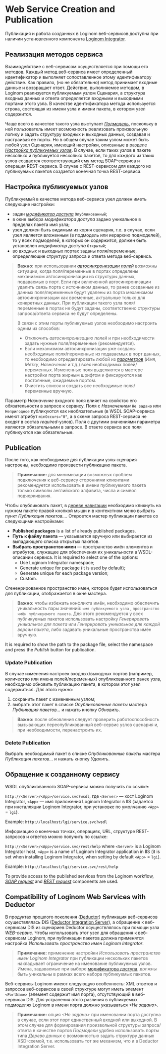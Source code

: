 # Web Service Creation and Publication

Публикация и работа созданных в Loginom веб-сервисов доступна при наличии установленного компонента [Loginom Integrator](https://loginom.ru/platform/pricing#component-integrator).

## Реализация методов сервиса

Взаимодействие с веб-сервисом осуществляется при помощи его методов. Каждый метод веб-сервиса имеет определенный идентификатор и выполняет сопоставленное этому идентификатору действие. Как правило, (но не обязательно)
метод принимает входные данные и возвращает ответ. Действие, выполняемое методом, в Loginom реализуется публикуемым узлом Сценария, а структура входных данных и ответа определяется входными и выходными портами этого узла. В качестве идентификатора метода используется строка, состоящая из имени узла и имени пакета, в котором узел содержится.

Чаще всего в качестве такого узла выступает *[Подмодель](../../processors/control/submodel.md)*, поскольку в ней пользователь имеет возможность реализовать произвольную логику и задать структуру входных и выходных данных, создавая и настраивая ее порты. Но в общем случае таким узлом может быть любой узел Сценария, имеющий настройки, описанные в разделе *[Настройка публикуемых узлов](#nastroyka-publikuemykh-uzlov)*. В случае, если таких узлов в пакете несколько и публикуется несколько пакетов, то для каждого из таких узлов создается соответствующий ему метод SOAP-сервиса и операция REST-сервиса. В случае с REST-сервисом для каждого из публикуемых пакетов создается конечная точка REST-сервиса.

## Настройка публикуемых узлов

Публикуемый в качестве метода веб-сервиса узел должен иметь следующие настройки:

* задан *[модификатор доступа](../../scenario/access-modifier.md)* `Опубликованный`;
* в окне выбора *модификатора доступа* задано уникальное в пределах пакета имя узла;
* узел должен быть видимым из корня сценария, т.е. в случае, если узел является вложенным (в подмодель или иерархию подмоделей), то у всех подмоделей, в которых он содержится, должен быть установлен *модификатор доступа* `Открытый`;
* во входных и выходных портах заданы поля/переменные, определяющие структуру запроса и ответа метода веб-сервиса.

> **Важно:** при использовании *[автосинхронизации полей](../../scenario/ports/field-synchronization.md)* возможны ситуации, когда поля/переменные в портах определены механизмом автосинхронизации из структуры данных, подаваемых в порт. Если при включенной автосинхронизации удалить связь порта с источником данных, то ранее созданные из данных поля/переменные будут удалены из порта механизмом автосинхронизации как временные, актуальные только для конкретных данных. При публикации такого узла поля/переменные в портах не будут заданы, соответственно структуры запроса/ответа сервиса не будут определены.
>
> В связи с этим порты публикуемых узлов необходимо настроить одним из способов:
> * Отключить *автосинхронизацию полей* и при необходимости задать нужные поля/переменные (рекомендуется).
> * Если механизмом автосинхронизации уже созданы необходимые поля/переменные из подаваемых в порт данных, то необходимо отредактировать любой из *[параметров](../../processors/transformation/fields-parameters.md)* (*Имя*, *Метку*, *Назначение* и т.д.) всех необходимых полей/переменных. Измененные поля выделяются в мастере настройки порта жирным шрифтом и фиксируются как постоянные, ожидаемые портом.
> * Очистить список и создать все необходимые поля/переменные вручную.

Параметр *Назначение* входного поля влияет на свойство его обязательности в запросе к сервису. Поля с *Назначением* `Не задано` или `Непригодное` публикуются как необязательные (в WSDL SOAP-сервиса имеют атрибут `minOccurs="0"`, а в схеме запроса REST-сервиса не входят в состав *required*-узлов). Поля с другими значениями параметра являются обязательными в запросе. В ответе сервиса все поля публикуются как обязательные.

## Publication

После того, как необходимые для публикации узлы сценария настроены, необходимо произвести публикацию пакета.

> **Примечание:** для минимизации возможных проблем подключения к веб-сервису сторонними клиентами рекомендуется использовать в имени публикуемого пакета только символы английского алфавита, числа и символ подчеркивания.

Чтобы опубликовать пакет, в [дереве навигации](../../interface/main-menu.md#navigatsiya) необходимо кликнуть на нужном пакете правой кнопкой мыши и в контекстном меню выбрать пункт *Публикация пакетов…*. Откроется мастер публикации пакетов со следующими настройками:

* **Published packages** is a list of already published packages.
* **Путь к файлу пакета** — указывается вручную или выбирается из выпадающего списка открытых пакетов.
* **Выбрать пространство имен** — пространство имён элементов и атрибутов, служащее для обеспечения их уникальности в WSDL-описании сервиса. It is required to select one of the options:
   * Use Loginom Integrator namespace;
   * Generate unique for package (it is used by default);
   * Generate unique for each package version;
   * Custom.

Сгененрированное пространство имен, которое будет использоваться для публикации, отображается в окне мастера.

> **Важно:** чтобы избежать конфликта имён, необходимо обеспечить уникальность пары значений:  `имя публикуемого узла` , `пространство имён публикуемого пакета`. Для этого рекомендуется у всех публикуемых пакетов использовать настройку *Генерировать уникальное для пакета* или *Генерировать уникальное для каждой версии пакета*, либо задавать уникальные пространства имён вручную.

It is required to show the path to the package file, select the namespace and press the *Publish* button for publication.

### Update Publication

В случае изменения настроек входных/выходных портов (например, количество или имена полей/переменных) опубликованного ранее узла, необходимо обновить публикацию пакета, в котором этот узел содержиться. Для этого нужно:

1. сохранить пакет с измененным узлом;
2. выбрать этот пакет в списке *Опубликованные пакеты* мастера *Публикация пакетов…* и нажать кнопку *Обновить*.

> **Важно:** после обновления следует проверить работоспособность вызывающих переопубликованный веб-сервис узлов сценария и, при необходимости, перенастроить их.

### Delete Publication

Выбрать необходимый пакет в списке *Опубликованные пакеты* мастера *Публикация пакетов…* и нажать кнопку *Удалить*.

## Обращение к созданному сервису

WSDL опубликованного SOAP-сервиса можно получить по ссылке:

`http://<Server>/<App>/service.svc?wsdl`, где `<Server>` — хост Loginom Integrator, `<App>` — имя приложения Loginom Integrator в IIS (задается при инсталляции Loginom Integrator, при установке по умолчанию `<App>` = `lgi`).

Example: `http://localhost/lgi/service.svc?wsdl`

Информацию о конечных точках, операциях, URL, структуре REST-запросов и ответов можно получить по ссылке:

`http://<Server>/<App>/service.svc/rest/help` where `<Server>` is a Loginom Integrator host, `<App>` is a name of Loginom Integrator application in IIS (it is set when installing Loginom Integrator, when setting by default `<App>` = `lgi`).

Example: `http://localhost/lgi/service.svc/rest/help`

To provide access to the published services from the Loginom workflow, [*SOAP request*](../../processors/integration/soap-request.md) and [*REST request*](../../processors/integration/rest-request.md) components are used.

## Compatibility of Loginom Web Services with Deductor

В продуктах прошлого поколения ([Deductor](https://basegroup.ru/deductor/description)) публикация веб-сервисов осуществлялась DIS ([Deductor Integration Server](https://basegroup.ru/deductor/components/integration-server)), а обращение к веб-сервисам DIS из сценариев Deductor осуществлялось при помощи узла *WEB-сервис*. Чтобы использовать этот узел для обращения к веб-сервисам Loginom, при публикации пакетов должна применятся настройка *Использовать пространство имен Loginom Integrator*.

> **Примечание:** применение настройки *Использовать пространство имен Loginom Integrator* при публикации нескольких пакетов накладывает ограничение на именование публикуемых узлов. Имена, задаваемые при выборе [модификатора доступа](../../scenario/access-modifier.md), должны быть уникальны в рамках всего набора публикуемых пакетов.

Веб-сервисы Loginom имеют следующую особенность: XML ответов и запросов веб-сервисов в своей структуре могут иметь элемент `<PortName>` (элемент содержит имя порта), отсутствующий в веб-сервисах DIS. Для устранения этого различия в публикуемых подмоделях Loginom в имени порта должно указываться *<Не задано>*.

> **Примечание:** опция *<Не задано>* при именовании порта доступна в случае, если этот порт единственный входной или выходной. В этом случае для формирования произвольной структуры запроса/ответа в качестве портов *Подмодели* удобно использовать порты типа *Дерево данных* с возможностью задать структуру данных XSD-схемой, т.е. использовать тот же механизм, что и в Deductor Integration Server.
